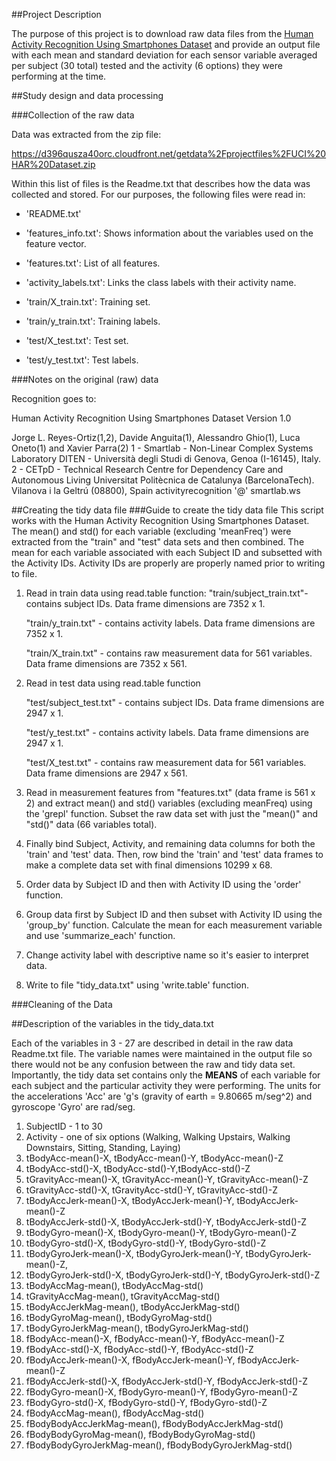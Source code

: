 ##Project Description

The purpose of this project is to download raw data files from the [Human Activity Recognition Using Smartphones Dataset](http://archive.ics.uci.edu/ml/datasets/Human+Activity+Recognition+Using+Smartphones) and provide an output file with each mean and standard deviation for each sensor variable averaged per subject (30 total) tested and the activity (6 options) they were performing at the time.

##Study design and data processing

###Collection of the raw data

Data was extracted from the zip file:

https://d396qusza40orc.cloudfront.net/getdata%2Fprojectfiles%2FUCI%20HAR%20Dataset.zip 

Within this list of files is the Readme.txt that describes how the data was collected and stored. For our purposes, the following files were read in:

- 'README.txt'

- 'features_info.txt': Shows information about the variables used on the feature vector.

- 'features.txt': List of all features.

- 'activity_labels.txt': Links the class labels with their activity name.

- 'train/X_train.txt': Training set.

- 'train/y_train.txt': Training labels.

- 'test/X_test.txt': Test set.

- 'test/y_test.txt': Test labels.

###Notes on the original (raw) data

Recognition goes to:

Human Activity Recognition Using Smartphones Dataset
Version 1.0

Jorge L. Reyes-Ortiz(1,2), Davide Anguita(1), Alessandro Ghio(1), Luca Oneto(1) and Xavier Parra(2)
1 - Smartlab - Non-Linear Complex Systems Laboratory
DITEN - Università  degli Studi di Genova, Genoa (I-16145), Italy. 
2 - CETpD - Technical Research Centre for Dependency Care and Autonomous Living
Universitat Politècnica de Catalunya (BarcelonaTech). Vilanova i la Geltrú (08800), Spain
activityrecognition '@' smartlab.ws 

##Creating the tidy data file
###Guide to create the tidy data file
This script works with the Human Activity Recognition Using Smartphones Dataset.
The mean() and std() for each variable (excluding 'meanFreq') were extracted 
from the "train" and "test" data sets and then combined. The mean for each variable
associated with each Subject ID and subsetted with the Activity IDs. Activity IDs are properly
are properly named prior to writing to file.

1. Read in train data using read.table function:
   "train/subject_train.txt"- contains subject IDs. Data frame dimensions are 7352 x 1.

   "train/y_train.txt" - contains activity labels. Data frame dimensions are 7352 x 1.

   "train/X_train.txt" - contains raw measurement data for 561 variables. Data frame dimensions are 7352 x 561.

2. Read in test data using read.table function

   "test/subject_test.txt" - contains subject IDs. Data frame dimensions are 2947 x 1.

   "test/y_test.txt" - contains activity labels. Data frame dimensions are 2947 x 1.

   "test/X_test.txt" - contains raw measurement data for 561 variables. Data frame dimensions are 2947 x 561.

3. Read in measurement features from "features.txt" (data frame is 561 x 2) and extract mean() and std() variables (excluding meanFreq) using the 'grepl' function. Subset the raw data set with just the "mean()" and "std()" data (66 variables total).

4. Finally bind Subject, Activity, and remaining data columns for both the 'train' and 'test' data. Then, row bind the 'train' and 'test' data frames to make a complete data set with final dimensions 10299 x 68.

5. Order data by Subject ID and then with Activity ID using the 'order' function.

6. Group data first by Subject ID and then subset with Activity ID using the 'group_by' function. Calculate the mean for each measurement variable and use 'summarize_each' function.

7. Change activity label with descriptive name so it's easier to interpret data.
8. Write to file "tidy_data.txt" using 'write.table' function.


###Cleaning of the Data

##Description of the variables in the tidy_data.txt

Each of the variables in 3 - 27 are described in detail in the raw data Readme.txt file. The variable names were maintained in the output file so there would not be any confusion between the raw and tidy data set. Importantly, the tidy data set contains only the **MEANS** of each variable for each subject and the particular activity they were performing. The units for the accelerations 'Acc' are 'g's (gravity of earth = 9.80665 m/seg^2) and gyroscope 'Gyro' are rad/seg.

1. SubjectID - 1 to 30
2. Activity - one of six options (Walking, Walking Upstairs, Walking Downstairs, Sitting, Standing, Laying)
3. tBodyAcc-mean()-X, tBodyAcc-mean()-Y, tBodyAcc-mean()-Z
4. tBodyAcc-std()-X, tBodyAcc-std()-Y,tBodyAcc-std()-Z
5. tGravityAcc-mean()-X, tGravityAcc-mean()-Y, tGravityAcc-mean()-Z
6. tGravityAcc-std()-X, tGravityAcc-std()-Y, tGravityAcc-std()-Z
7. tBodyAccJerk-mean()-X, tBodyAccJerk-mean()-Y, tBodyAccJerk-mean()-Z
8. tBodyAccJerk-std()-X, tBodyAccJerk-std()-Y, tBodyAccJerk-std()-Z
9. tBodyGyro-mean()-X, tBodyGyro-mean()-Y, tBodyGyro-mean()-Z
10. tBodyGyro-std()-X, tBodyGyro-std()-Y, tBodyGyro-std()-Z
11. tBodyGyroJerk-mean()-X, tBodyGyroJerk-mean()-Y, tBodyGyroJerk-mean()-Z, 
12. tBodyGyroJerk-std()-X, tBodyGyroJerk-std()-Y, tBodyGyroJerk-std()-Z
13. tBodyAccMag-mean(), tBodyAccMag-std()
14. tGravityAccMag-mean(), tGravityAccMag-std()
15. tBodyAccJerkMag-mean(), tBodyAccJerkMag-std()
16. tBodyGyroMag-mean(), tBodyGyroMag-std()
17. tBodyGyroJerkMag-mean(), tBodyGyroJerkMag-std()
18. fBodyAcc-mean()-X, fBodyAcc-mean()-Y, fBodyAcc-mean()-Z
19. fBodyAcc-std()-X, fBodyAcc-std()-Y, fBodyAcc-std()-Z
20. fBodyAccJerk-mean()-X, fBodyAccJerk-mean()-Y, fBodyAccJerk-mean()-Z
21. fBodyAccJerk-std()-X, fBodyAccJerk-std()-Y, fBodyAccJerk-std()-Z
22. fBodyGyro-mean()-X, fBodyGyro-mean()-Y, fBodyGyro-mean()-Z
23. fBodyGyro-std()-X, fBodyGyro-std()-Y, fBodyGyro-std()-Z
24. fBodyAccMag-mean(), fBodyAccMag-std()
25. fBodyBodyAccJerkMag-mean(), fBodyBodyAccJerkMag-std()
26. fBodyBodyGyroMag-mean(), fBodyBodyGyroMag-std()
27. fBodyBodyGyroJerkMag-mean(), fBodyBodyGyroJerkMag-std()
 
